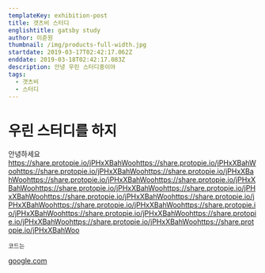```yaml
---
templateKey: exhibition-post
title: 갯츠비 스터디
englishtitle: gatsby study
author: 이준원
thumbnail: /img/products-full-width.jpg
startdate: 2019-03-17T02:42:17.062Z
enddate: 2019-03-18T02:42:17.083Z
description: 안녕 우린 스터디중이야
tags:
  - 갯츠비
  - 스터디
---
```

# 우린 스터디를 하지

안녕하세요 https://share.protopie.io/jPHxXBahWoohttps://share.protopie.io/jPHxXBahWoohttps://share.protopie.io/jPHxXBahWoohttps://share.protopie.io/jPHxXBahWoohttps://share.protopie.io/jPHxXBahWoohttps://share.protopie.io/jPHxXBahWoohttps://share.protopie.io/jPHxXBahWoohttps://share.protopie.io/jPHxXBahWoohttps://share.protopie.io/jPHxXBahWoohttps://share.protopie.io/jPHxXBahWoohttps://share.protopie.io/jPHxXBahWoohttps://share.protopie.io/jPHxXBahWoohttps://share.protopie.io/jPHxXBahWoohttps://share.protopie.io/jPHxXBahWoohttps://share.protopie.io/jPHxXBahWoohttps://share.protopie.io/jPHxXBahWoo



```
코드는
```



[google.com](google.com)
